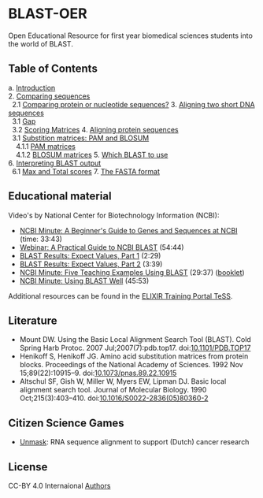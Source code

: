 # BLAST-OER

Open Educational Resource for first year biomedical sciences students into the world of BLAST.

## Table of Contents

a. [Introduction](intro.md) <br />
2. [Comparing sequences](comparing.md) <br />
&nbsp;&nbsp;2.1 [Comparing protein or nucleotide sequences?](comparing.md#comparing-protein-or-nucleotide-sequences)
3. [Aligning two short DNA sequences](example.md) <br />
&nbsp;&nbsp;3.1 [Gap](example.md#gaps) <br />
&nbsp;&nbsp;3.2 [Scoring Matrices](example.md#scoring-matrices)
4. [Aligning protein sequences](protein.md) <br />
&nbsp;&nbsp;3.1 [Substition matrices: PAM and BLOSUM](protein.md#substition-matrices-pam-and-blosum) <br />
&nbsp;&nbsp;&nbsp;&nbsp;4.1.1 [PAM matrices](protein.md#pam-matrices) <br />
&nbsp;&nbsp;&nbsp;&nbsp;4.1.2 [BLOSUM matrices](protein.md#blosum-matrices)
5. [Which BLAST to use](which.md) <br />
6. [Interpreting BLAST output](ncbi.md) <br />
&nbsp;&nbsp;6.1 [Max and Total scores](ncbi.md#max-and-total-scores)
7. [The FASTA format](fasta.md) <br />

## Educational material

Video's by National Center for Biotechnology Information (NCBI):

* [NCBI Minute: A Beginner's Guide to Genes and Sequences at NCBI](https://www.youtube.com/watch?v=QIZ8QH6JcC8) (time: 33:43)
* [Webinar: A Practical Guide to NCBI BLAST](https://www.youtube.com/watch?v=KLBE0AuH-Sk) (54:44)
* [BLAST Results: Expect Values, Part 1](https://www.youtube.com/watch?v=ZN3RrXAe0uM) (2:29)
* [BLAST Results: Expect Values, Part 2](https://www.youtube.com/watch?v=dzRq-5BrGD4) (3:39)
* [NCBI Minute: Five Teaching Examples Using BLAST](https://www.youtube.com/watch?v=JKD5laNtwSc) (29:37) ([booklet](http://ftp.ncbi.nlm.nih.gov/pub/factsheets/Booklet_Teaching_BLAST.pdf)) 
* [NCBI Minute: Using BLAST Well](https://www.youtube.com/watch?v=2FW1dk5YQ3I) (45:53)

Additional resources can be found in the [ELIXIR Training Portal TeSS](https://tess.elixir-europe.org/search?q=blast).

## Literature

* Mount DW. Using the Basic Local Alignment Search Tool (BLAST). Cold Spring Harb Protoc. 2007
  Jul;2007(7):pdb.top17. doi:[10.1101/PDB.TOP17](https://doi.org/10.1101/PDB.TOP17)
* Henikoff S, Henikoff JG. Amino acid substitution matrices from protein blocks. Proceedings of
  the National Academy of Sciences. 1992 Nov 15;89(22):10915–9.  doi:[10.1073/pnas.89.22.10915](https://doi.org/10.1073/pnas.89.22.10915)
* Altschul SF, Gish W, Miller W, Myers EW, Lipman DJ. Basic local alignment search tool.
  Journal of Molecular Biology. 1990 Oct;215(3):403–410. doi:[10.1016/S0022-2836(05)80360-2](https://doi.org/10.1016/S0022-2836(05)80360-2)

## Citizen Science Games

* [Unmask](https://unmask.nl/): RNA sequence alignment to support (Dutch) cancer research

## License

CC-BY 4.0 Internaional [Authors](AUTHORS.txt)
